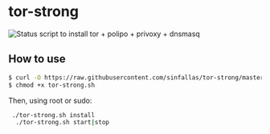 # tor-strong


![Status](https://api.travis-ci.org/sinfallas/tor-strong.svg) 
script to install tor + polipo + privoxy + dnsmasq

## How to use

```bash
$ curl -O https://raw.githubusercontent.com/sinfallas/tor-strong/master/tor-strong.sh
$ chmod +x tor-strong.sh
```
Then, using root or sudo:

```bash
 ./tor-strong.sh install
  ./tor-strong.sh start|stop
```
